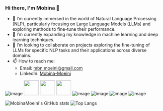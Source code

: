 ### Hi there, I'm Mobina 👋

- 🔭 I’m currently immersed in the world of Natural Language Processing (NLP), particularly focusing on Large Language Models (LLMs) and exploring methods to fine-tune their performance.
- 🌱 I’m currently expanding my knowledge in machine learning and deep learning techniques.
- 👯 I’m looking to collaborate on projects exploring the fine-tuning of LLMs for specific NLP tasks and their applications across diverse domains.
- 📫 How to reach me:
  - Email: mbn.moeini@gmail.com
  - LinkedIn: [Mobina-Moeini](https://www.linkedin.com/in/mobina-moeini/)
 
![image](https://github.com/mbnmoeini/mbnmoeini/assets/59204475/42839e66-3122-4df5-97c0-9ca75f0b484f)
<img src="https://github.com/mbnmoeini/mbnmoeini/assets/59204475/a7f68274-3dec-4481-a45e-3017f4e584a8" width="48">
<img src="https://github.com/mbnmoeini/mbnmoeini/assets/59204475/3f023e23-7a21-407c-8858-10283ab532f9" width="48">
<img src="https://github.com/mbnmoeini/mbnmoeini/assets/59204475/326c2de7-542e-4750-a54c-749285b65127" width="48">
![image](https://github.com/mbnmoeini/mbnmoeini/assets/59204475/9df62cff-9d78-4986-b53b-de199aa16679)
![image](https://github.com/mbnmoeini/mbnmoeini/assets/59204475/497478eb-b3b1-46f1-8151-2795f29d1a35)
![image](https://github.com/mbnmoeini/mbnmoeini/assets/59204475/0722777d-b349-447a-ae75-ba441a90cdb4)
![image](https://github.com/mbnmoeini/mbnmoeini/assets/59204475/abd5b3d0-ea4f-44c8-b203-d74402f374d4)









  ![MobinaMoeini's GitHub stats](https://github-readme-stats.vercel.app/api?username=mbnmoeini&show_icons=true&bg_color=fffefe)
  ![Top Langs](https://github-readme-stats.vercel.app/api/top-langs/?username=mbnmoeini&layout=compact)

